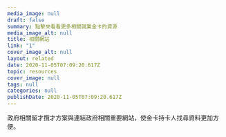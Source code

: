 ```yaml
---
media_image: null
draft: false
summary: 點擊來看看更多相關就業金卡的資源
media_image_alt: null
title: 相關網站
link: "1"
cover_image_alt: null
layout: related
date: 2020-11-05T07:09:20.617Z
topic: resources
cover_image: null
tags: null
categories: null
publishDate: 2020-11-05T07:09:20.617Z
---
```

政府相關留才攬才方案與連結政府相關重要網站，使金卡持卡人找尋資料更加方便。
